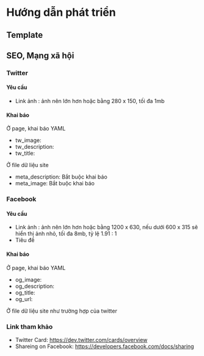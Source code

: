 # Hướng dẫn phát triển

## Template

## SEO, Mạng xã hội

### Twitter

#### Yêu cầu

- Link ảnh : ảnh nên lớn hơn hoặc bằng 280 x 150, tối đa 1mb

#### Khai báo

Ở page, khai báo YAML

- tw_image:
- tw_description:
- tw_title:

Ở file dữ liệu site

- meta_description: Bắt buộc khai báo
- meta_image: Bắt buộc khai báo

### Facebook

#### Yêu cầu

- Link ảnh : ảnh nên lớn hơn hoặc bằng 1200 x 630, nếu dưới 600 x 315 sẽ hiển thị ảnh nhỏ, tối đa 8mb, tỷ lệ 1.91 : 1
- Tiêu đề

#### Khai báo

Ở page, khai báo YAML

- og_image:
- og_description:
- og_title:
- og_url:

Ở file dữ liệu site như trường hợp của twitter

### Link tham khảo

- Twitter Card: https://dev.twitter.com/cards/overview
- Shareing on Facebook: https://developers.facebook.com/docs/sharing
